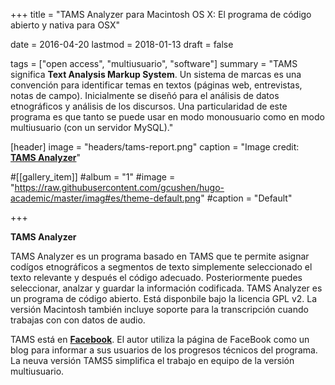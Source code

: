 +++
title = "TAMS Analyzer para Macintosh OS X: El programa de código abierto y nativa para OSX"

date = 2016-04-20
lastmod = 2018-01-13
draft = false

tags = ["open access", "multiusuario", "software"]
summary = "TAMS significa **Text Analysis Markup System**. Un sistema de marcas es una convención para identificar temas en textos (páginas web, entrevistas, notas de campo). Inicialmente se diseñó para el análisis de datos etnográficos y análisis de los discursos. Una particularidad de este programa es que tanto se puede usar en modo monousuario como en modo multiusuario (con un servidor MySQL)."

[header]
image = "headers/tams-report.png"
caption = "Image credit: [**TAMS Analyzer**](http://tamsys.sourceforge.net/)"

#[[gallery_item]]
#album = "1"
#image = "https://raw.githubusercontent.com/gcushen/hugo-academic/master/imag#es/theme-default.png"
#caption = "Default"


+++

**TAMS Analyzer** 

TAMS Analyzer es un programa basado en TAMS que te permite asignar codígos etnográficos a segmentos de texto simplemente seleccionado el texto relevante y después el código adecuado. Posteriormente puedes seleccionar, analzar y guardar la información codificada. TAMS Analyzer es un programa de código abierto. Está disponbile bajo la licencia  GPL v2. La versión Macintosh también incluye soporte para la transcripción cuando trabajas con con datos de audio.

TAMS está en [**Facebook**](https://www.facebook.com/TAMS-Analyzer-172172999506418/). El autor utiliza la página de FaceBook como un blog para informar a sus usuarios de los progresos técnicos del programa. La neuva versión TAMS5 simplifica el trabajo en equipo de la versión multiusuario.




